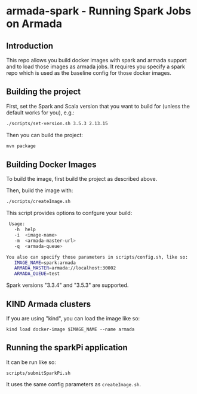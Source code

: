 # armada-spark  - Running Spark Jobs on Armada

## Introduction

This repo allows you build docker images with spark and armada support and to load those images as armada jobs.  It requires you specify a spark repo which is used as the baseline config for those docker images.

## Building the project

First, set the Spark and Scala version that you want to build for (unless the default works for you), e.g.:
```bash
./scripts/set-version.sh 3.5.3 2.13.15
```

Then you can build the project:
```bash
mvn package
```

## Building Docker Images

To build the image, first build the project as described above.

Then, build the image with:
```bash
./scripts/createImage.sh
```

This script provides options to confgure your build:
```bash
 Usage:
   -h  help
   -i  <image-name>
   -m  <armada-master-url>
   -q  <armada-queue>

You also can specify those parameters in scripts/config.sh, like so:
   IMAGE_NAME=spark:armada
   ARMADA_MASTER=armada://localhost:30002
   ARMADA_QUEUE=test
```

Spark versions "3.3.4" and "3.5.3" are supported.

## KIND Armada clusters
If you are using "kind", you can load the image like so:
```
kind load docker-image $IMAGE_NAME --name armada
```

## Running the sparkPi application
It can be run like so:
```
scripts/submitSparkPi.sh
```
It uses the same config parameters as `createImage.sh`.

